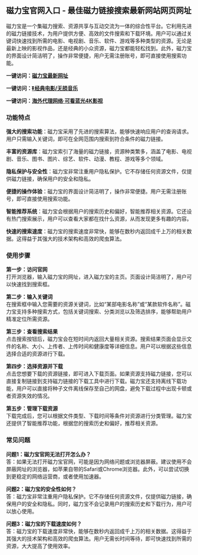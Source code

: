 <h2>磁力宝官网入口 - 最佳磁力链接搜索最新网站网页网址</h2>
<p>磁力宝是一个集磁力搜索、资源共享与互动交流为一体的综合性平台。它利用先进的磁力链接技术，为用户提供方便、高效的文件搜索和下载环境。用户可以通过关键词快速找到所需的电影、电视剧、音乐、软件、游戏等多种类型的资源。无论是最新上映的影视作品，还是经典的小众资源，磁力宝都能轻松找到。此外，磁力宝的界面设计简洁明了，操作非常便捷，用户无需注册账号，即可直接使用搜索功能。</p>
<p><strong>一键访问：</strong><a href="https://www.ggonav.com/sites/5755.html"><strong>磁力宝最新网址</strong></a></p>
<p><strong>一键访问：</strong><a href="https://pan.quark.cn/s/0db22432c259"><strong>⏬经典电影/无损音乐</strong></a></p>
<p><strong>一键访问：</strong><a href="http://ip.harmonylink.net/share/e82025"><strong>海外代理网络·可看蓝光4K影视</strong></a></p>
<h3><strong>功能特点</strong></h3>
<p><strong>强大的搜索功能</strong>：磁力宝采用了先进的搜索算法，能够快速响应用户的查询请求。用户只需输入关键词，即可在全网范围内搜索到符合条件的磁力链接。</p>
<p><strong>丰富的资源库</strong>：磁力宝索引了海量的磁力链接，资源种类繁多，涵盖了电影、电视剧、音乐、图书、图片、综艺、软件、动漫、教程、游戏等多个领域。</p>
<p><strong>隐私保护与安全性</strong>：磁力宝非常注重用户隐私保护。它不存储任何资源文件，仅提供磁力链接，确保用户的安全和隐私。</p>
<p><strong>便捷的操作体验</strong>：磁力宝的界面设计简洁明了，操作非常便捷。用户无需注册账号，即可直接使用搜索功能。</p>
<p><strong>智能推荐系统</strong>：磁力宝会根据用户的搜索历史和偏好，智能推荐相关资源。它还设有热门搜索展示，用户可以查看大家都在找什么资源，从而发现更多有趣的内容。</p>
<p><strong>快速的搜索速度</strong>：磁力宝的搜索速度非常快，能够在数秒内返回成千上万的相关数据。这得益于其强大的技术架构和高效的爬虫算法。</p>
<h3><strong>使用步骤</strong></h3>
<p><strong>第一步：访问官网</strong><br>打开浏览器，输入磁力宝的网址，进入磁力宝的主页。页面设计简洁明了，用户可以快速找到搜索框。</p>
<p><strong>第二步：输入关键词</strong><br>在搜索框中输入您需要的资源关键词，比如“某部电影名称”或“某款软件名称”。磁力宝支持多种搜索方式，包括关键词搜索、分类浏览以及筛选排序，能够帮助用户精准定位所需资源。</p>
<p><strong>第三步：查看搜索结果</strong><br>点击搜索按钮后，磁力宝会在短时间内返回大量相关资源。搜索结果页面会显示文件的名称、大小、上传者、上传时间和健康度等详细信息。用户可以根据这些信息选择合适的资源进行下载。</p>
<p><strong>第四步：选择资源并下载</strong><br>点击您想要下载的资源链接，即可进入下载页面。如果资源支持磁力链接，您可以直接复制链接到支持磁力链接的下载工具中进行下载。磁力宝还支持离线下载功能，用户可以直接将种子文件离线保存至自己的网盘，避免下载过程中出现卡顿或者资源失效的情况。</p>
<p><strong>第五步：管理下载资源</strong><br>下载完成后，您可以根据文件类型、下载时间等条件对资源进行分类管理。磁力宝还提供了智能推荐功能，根据您的搜索历史和偏好，推荐相关资源。</p>
<h3><strong>常见问题</strong></h3>
<p><strong>问题1：磁力宝官网无法打开怎么办？</strong><br>答：如果无法打开磁力宝官网，可能是因为网络问题或浏览器屏蔽。建议使用不会屏蔽网址的浏览器，如苹果自带的Safari或Chrome浏览器。此外，可以尝试切换到更稳定的网络运营商，或者使用加速器。</p>
<p><strong>问题2：磁力宝的安全性如何？</strong><br>答：磁力宝非常注重用户隐私保护。它不存储任何资源文件，仅提供磁力链接，确保用户的安全和隐私。同时，磁力宝不会记录用户的搜索历史和下载行为，用户可以放心使用。</p>
<p><strong>问题3：磁力宝的下载速度如何？</strong><br>答：磁力宝的下载速度非常快，能够在数秒内返回成千上万的相关数据。这得益于其强大的技术架构和高效的爬虫算法。用户无需长时间等待，即可快速找到所需的资源，大大提高了使用效率。</p>
